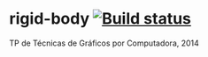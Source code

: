 # rigid-body [![Build status](https://ci.appveyor.com/api/projects/status/jo2yukagu2c8wsbs)](https://ci.appveyor.com/project/rolodato/rigid-body) 

TP de Técnicas de Gráficos por Computadora, 2014
